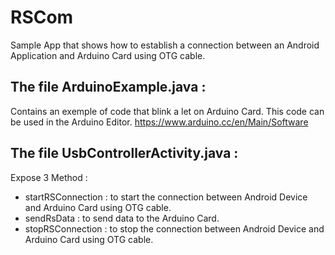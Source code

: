 # RSCom
Sample App that shows how to establish a connection between an Android Application and Arduino Card using OTG cable.

## The file ArduinoExample.java :
Contains an exemple of code that blink a let on Arduino Card. This code can be used in the Arduino Editor.
https://www.arduino.cc/en/Main/Software

## The file UsbControllerActivity.java :
Expose 3 Method :
+ startRSConnection : to start the connection between Android Device and Arduino Card using OTG cable.
+ sendRsData : to send data to the Arduino Card.
+ stopRSConnection : to stop the connection between Android Device and Arduino Card using OTG cable.
